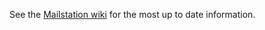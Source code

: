 See the [Mailstation wiki](https://github.com/kbembedded/mailstation/wiki/) for the most up to date information.
